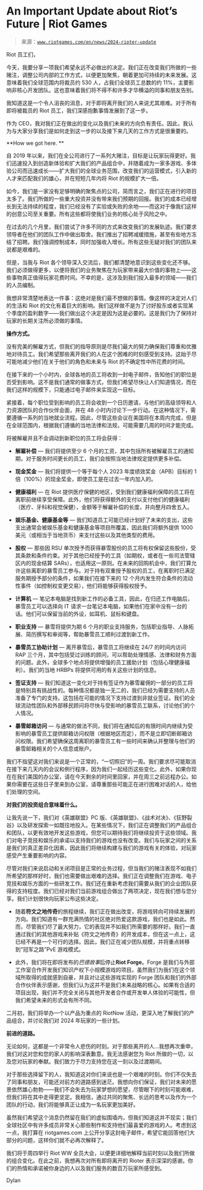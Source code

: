 <!--yml

category: 未分类

date: 2024-05-27 15:04:05

-->

# An Important Update about Riot’s Future | Riot Games

> 来源：[`www.riotgames.com/en/news/2024-rioter-update`](https://www.riotgames.com/en/news/2024-rioter-update)

Riot 员工们，

今天，我要分享一项我们希望永远不必做出的决定。我们正在改变我们所做的一些赌注，调整公司内部的工作方式，以便更加聚焦，朝着更加可持续的未来发展。这意味着我们全球范围内将裁员约 530 人，占我们全球员工总数的约 11%，主要影响非核心开发团队。这也意味着我们将不得不和许多才华横溢的同事和朋友告别。

我知道这是一个令人沮丧的消息，对于即将离开我们的人来说尤其艰难。对于所有即将被裁员的 Riot 员工，我们深感抱歉事情发展到了这一步。

作为 CEO，我对我们正在做出的变化以及我们未来的方向负有责任。因此，我认为与大家分享我们是如何走到这一步的以及接下来几天的工作方式是很重要的。

**How we got here. **

自 2019 年以来，我们在全公司进行了一系列大赌注，目标是让玩家玩得更好。我们迅速投入到创造新体验和扩大我们的产品组合中，并随着成为一家多游戏、多体验公司而迅速成长——扩大我们的全球业务范围，改变我们的运营模式，引入新的人才来匹配我们的雄心，并在短短几年内将 Riot 的规模扩大一倍。

如今，我们是一家没有足够明确的聚焦点的公司，简而言之，我们正在进行的项目太多了。我们所做的一些重大投资并没有带来我们预期的回报。我们的成本已经增长到无法持续的程度，我们已经没有了实验或失败的余地——而这对于像我们这样的创意公司至关重要。所有这些都将使我们业务的核心处于风险之中。

在过去的几个月里，我们尝试了许多不同的方式来改变我们的发展轨迹。我们要求领导者在他们的团队工作中做出取舍。我们推出了招聘减缓措施，甚至有些地方冻结了招聘。我们强调控制成本，同时加强收入增长。所有这些无疑对我们的团队来说都是艰难的。

但是，当我与 Riot 各个领导深入交流后，我们都清楚地意识到这些变化还不够。我们必须做得更多，以便将我们的业务聚焦在为玩家带来最大价值的事物上——这些事物真正值得玩家花费时间。不幸的是，这涉及到我们投入最多的领域——我们的人员编制。

我想非常清楚地表达一件事：这绝对是我们最不想做的事情。像这样的决定对人们的生活和 Riot 的文化有着巨大的影响。我们这样做不是为了讨好股东或者实现某个季度的盈利数字——我们做出这个决定是因为这是必要的。这是我们为了保持对玩家的长期关注所必须做的事情。

**操作方式。**

没有完美的解雇方式，但我们的指导原则是尽我们最大的努力确保我们尊重和优雅地对待员工。我们希望那些离开我们的人在这个困难的时刻感受到支持。这始于尽可能地减少他们在关于他们的角色和未来与 Riot 的不确定性中所花费的时间。

在接下来的一个小时内，全球各地的员工将收到一封电子邮件，告知他们的职位是否受到影响。这不是我们通常的做事方式，但我们希望尽快让人们知道情况，而在我们这样的规模下，只能通过电子邮件来实现这一目标。

紧接着，每个职位受到影响的员工将会收到一个日历邀请，与他们的高级领导和人力资源团队的合作伙伴会面，并在 48 小时内讨论下一步行动。在这种情况下，需要遵循一系列的当地就业流程。因此，尽管这些会议在美国将在本周内完成，但是在全球范围内，根据我们遵循的当地法律和法规，可能需要几周的时间才能完成。

将被解雇并且不会调动到新职位的员工将会获得：

+   **解雇补偿** — 我们将提供至少 6 个月的工资，其中包括所有被解雇员工的通知期，对于服务时间更长的员工，我们会按照当地法律规定提供更多补偿。

+   **现金奖金** — 我们将提供一个等于每个人 2023 年度绩效奖金（APB）目标的 1 倍（100%）的现金奖金，即使员工是在过去一年内加入的。

+   **健康福利** — 在 Riot 提供医疗保健的地区，受到我们健康福利保障的员工将在离职前继续享受保障。此外，他们将获得额外的支付以支付他们的健康福利（医疗、牙科和视觉保健），金额等于解雇补偿的长度，并向整月四舍五入。

+   **娱乐基金、健康基金等** — 我们知道员工可能已经计划好了未来的支出，这些支出通常会被娱乐基金和健康基金等项目所覆盖，因此我们将额外提供 1000 美元（或相当于当地货币）来支付这些以及其他类型的费用。

+   **股权** — 那些因 RSU 单次授予而获得暴雪股份的员工将有权保留这些股份，受其条款和条件约束。对于其他已经授予的工具（如期权，或者在一些司法管辖区内的现金结算 SARs），也适用这一原则。在未来的回购机会中，我们打算允许这些离职的暴雪员工参与。对于持有双重授予股权的员工，在离职时已满足服务期授予部分的条件，如果我们在接下来的 12 个月内发生符合条件的流动性事件（如控制权变更交易），他们将能够获得股权授予。

+   **计算机** — 笔记本电脑是找到新工作的必备工具，因此，在归还工作电脑后，暴雪员工可以选择向 IT 请求一台笔记本电脑，如果他们在家中没有一台的话。他们可以保留当前的外设，如耳机、鼠标和键盘。

+   **职业支持** — 暴雪将提供为期 6 个月的职业支持服务，包括职业指导、人脉拓展、简历撰写和审阅等，帮助暴雪员工顺利过渡到新工作。

+   **暴雪员工协助计划** — 离开暴雪后，暴雪员工将继续在 24/7 的时间内访问 RAP 三个月，其中包括受过训练的顾问，可以帮助处理情感、法律和财务方面的问题。此外，全球多个地点将提供增强的员工援助计划（包括心理健康福利）。我们的当地 HRBPs 将提供可用的有关这些计划的信息。

+   **签证支持** — 我们知道这一变化对于持有签证作为暴雪雇佣的一部分的员工将是特别具有挑战性的。每种情况都是独一无二的，我们已经为需要支持的人员准备了专门的支持。这包括在可能的情况下支持过渡到非就业签证。我们的全球流动性团队和外部移民顾问将尽快与受影响的暴雪员工联系，讨论他们的个人情况。

+   **暴雪邮箱访问** — 与通常的做法不同，我们将在通知后的有限时间内继续为受影响的暴雪员工提供邮箱访问权限（根据地区而定），而不是立即切断邮箱访问权限。我们希望确保这周离职的暴雪员工有一些时间来确认并整理与他们的暴雪邮箱相关的个人信息或账户。

我们不指望这对我们来说是一个正常的，“一切照旧”的一周。我们要求尽可能取消在接下来几天内的会议和例行程序，因为我们一起经历这些变化。此外，如果你现在在我们美国的办公室，请在今天剩余的时间里回家，并在周三之前远程办公。如果你需要在这些日子里来到办公室，请尊重那些可能正在进行困难对话的人，给他们处理的空间。

**对我们的投资组合意味着什么。**

让我先说一下，我们对《英雄联盟》PC 版、《英雄联盟》、《战术对决》、《狂野裂谷》以及研发探索一如既往地投入。在某些情况下，我们正在调整我们的产品组合和团队，以更有效地开发这些游戏，但您可以期待我们将继续投资于这些领域。我们对电子竞技和娱乐的承诺以支持我们的游戏也没有改变。我们与玩家之间的关系是我们的真正差异化因素，因此我们将继续构建与我们的游戏有关的体验，对玩家感受产生重要影响的内容。

尽管对我们来说启动和关闭项目是正常的业务过程，但当我们的赌注表现不如我们所希望的那样好时，我们也需要做出艰难的选择。我们正在调整我们在游戏、电子竞技和娱乐方面的一些研发工作。我们还在重新考虑我们需要从我们的企业团队获得的支持程度。我们已经对我们当前游戏组合做出了两项决定，现在我们想与您分享。我们计划很快向玩家公布这些决定。

+   随着**符文之地传奇**的旅程继续，我们正在做出改变，将游戏转向可持续发展的方向。我们知道有一群充满热情的社区绝对热爱这款游戏，我们也是如此。然而，尽管我们尽了最大努力，它的表现并不如我们所需要的那样好。我们一直通过我们的其他游戏来补贴《符文之地传奇》的开发成本，但在这一点上，这已经不再是一个可行的选择。因此，我们正在减少团队规模，并将重点转移到“冠军之路”PvE 游戏模式。

+   此外，我们将在即将发布的*巴德故事*后停止**Riot Forge**。Forge 是我们与外部工作室合作开发我们知识产权下小规模游戏的项目。虽然我们为我们在这个领域所取得的成就感到自豪，并且对让这些游戏实现的 Forge 团队和我们的外部合作伙伴表示感谢，但我们认为这并不是我们未来战略的核心。如果有合适的项目出现，我们并不完全关闭与其他开发者合作或开发单人体验的可能性，但我们希望未来的形式会有所不同。

二月初，我们将举办一个以产品为重点的 RiotNow 活动，更深入地了解我们的产品组合，并讨论我们对 2024 年玩家的一些计划。

**前进的道路。**

无论如何，这都是一个非常令人悲伤的时刻。对于那些离开的人...我想再次重申，我们对这对您和您的家人的影响深表歉意。我无法感谢您为 Riot 所做的一切，以及您对玩家的奉献。我们致力于尽力支持您在这一刻以及过渡期间。

对于那些选择留下的人，我知道这对你们来说也是一个艰难的时刻。你们不仅失去了同事和朋友，可能还对前方的道路感到迷茫。我想向你们保证，我们对未来的愿景依然雄心勃勃——我们不会失去为玩家梦想的愿望，尽管眼下的时刻可能艰难，但我们将在其中走得更坚定。我相信，通过共同的聚焦、长远的思考以及作为一个团队的行动，我们将能够真正让成为一名玩家更加美好。

虽然我们希望这个消息仍然留在我们的虚拟围墙内，但我们知道这并不现实；我们全球社区中有许多成员非常关心那些制作和支持他们最喜爱的游戏的人。考虑到这一点，我打算在 riotgames.com 上公开分享这封电子邮件，希望它能回答他们大部分的问题，这样你们就不必再次解释了。

我们将于周四举行 Riot WW 全员大会，以便更详细地解释当前时刻以及我们所做的组合变化。在此之前，我想再次对所有即将离开的 Rioter 表示深深的感谢。你们的热情和承诺被你身边的人以及我们服务的数百万玩家所感受到。

Dylan
